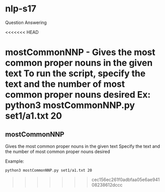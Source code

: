 # nlp-s17
Question Answering

<<<<<<< HEAD

mostCommonNNP - Gives the most common proper nouns in the given text
	To run the script, specify the text and the number of most common proper nouns desired
	Ex:  python3 mostCommonNNP.py set1/a1.txt 20
=======
## mostCommonNNP 
  Gives the most common proper nouns in the given text
	Specify the text and the number of most common proper nouns desired
  
  Example:
  
	python3 mostCommonNNP.py set1/a1.txt 20
>>>>>>> cec156ec261f0adbfaa05e6ae94108238612dccc
